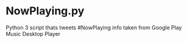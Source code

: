 # NowPlaying.py
Python 3 script thats tweets #NowPlaying info taken from Google Play Music Desktop Player
